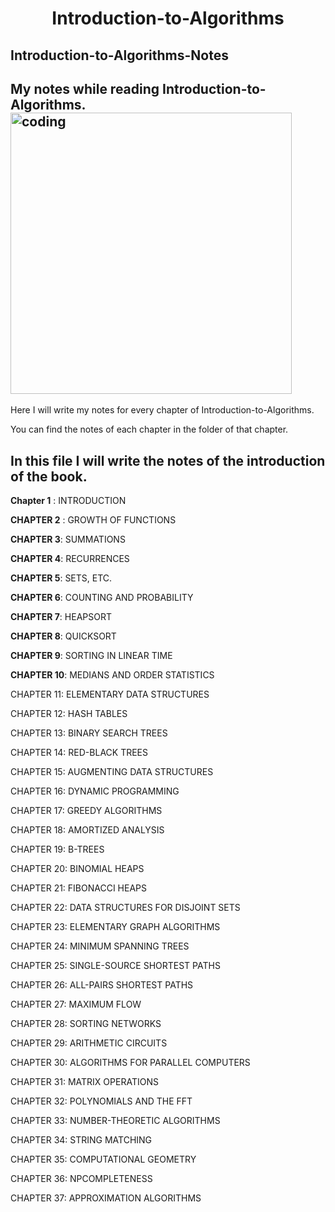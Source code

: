 <h1 align="center"> Introduction-to-Algorithms

<h2 align="left"> Introduction-to-Algorithms-Notes


My notes while reading Introduction-to-Algorithms.
<img align ="center" alt="coding" width="450" width="400"  src="https://go.mitpress.mit.edu/hubfs/Imported%20sitepage%20images/%3Fcollid=books_covers_0%26isbn=9780262046305%26type=-1.jpg">
---------------------------------------------------------
Here I will write my notes for every chapter of Introduction-to-Algorithms.

You can find the notes of each chapter in the folder of that chapter.

In this file I will write the notes of the introduction of the book.
----------------------------------------------------------
**Chapter 1** : INTRODUCTION

**CHAPTER 2** : GROWTH OF FUNCTIONS

**CHAPTER 3**: SUMMATIONS

**CHAPTER 4**: RECURRENCES

**CHAPTER 5**: SETS, ETC.

**CHAPTER 6**: COUNTING AND PROBABILITY

**CHAPTER 7**: HEAPSORT

**CHAPTER 8**: QUICKSORT

**CHAPTER 9**: SORTING IN LINEAR TIME

**CHAPTER 10**: MEDIANS AND ORDER STATISTICS

CHAPTER 11: ELEMENTARY DATA STRUCTURES

CHAPTER 12: HASH TABLES

CHAPTER 13: BINARY SEARCH TREES

CHAPTER 14: RED-BLACK TREES

CHAPTER 15: AUGMENTING DATA STRUCTURES

CHAPTER 16: DYNAMIC PROGRAMMING

CHAPTER 17: GREEDY ALGORITHMS

CHAPTER 18: AMORTIZED ANALYSIS

CHAPTER 19: B-TREES

CHAPTER 20: BINOMIAL HEAPS

CHAPTER 21: FIBONACCI HEAPS

CHAPTER 22: DATA STRUCTURES FOR DISJOINT SETS

CHAPTER 23: ELEMENTARY GRAPH ALGORITHMS

CHAPTER 24: MINIMUM SPANNING TREES

CHAPTER 25: SINGLE-SOURCE SHORTEST PATHS

CHAPTER 26: ALL-PAIRS SHORTEST PATHS

CHAPTER 27: MAXIMUM FLOW

CHAPTER 28: SORTING NETWORKS

CHAPTER 29: ARITHMETIC CIRCUITS

CHAPTER 30: ALGORITHMS FOR PARALLEL COMPUTERS

CHAPTER 31: MATRIX OPERATIONS

CHAPTER 32: POLYNOMIALS AND THE FFT

CHAPTER 33: NUMBER-THEORETIC ALGORITHMS

CHAPTER 34: STRING MATCHING

CHAPTER 35: COMPUTATIONAL GEOMETRY

CHAPTER 36: NPCOMPLETENESS

CHAPTER 37: APPROXIMATION ALGORITHMS
